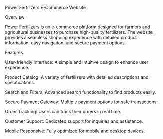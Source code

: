 Power Fertilizers E-Commerce Website

Overview

Power Fertilizers is an e-commerce platform designed for farmers and agricultural businesses to purchase high-quality fertilizers. The website provides a seamless shopping experience with detailed product information, easy navigation, and secure payment options.

Features

User-friendly Interface: A simple and intuitive design to enhance user experience.

Product Catalog: A variety of fertilizers with detailed descriptions and specifications.

Search and Filters: Advanced search functionality to find products easily.

Secure Payment Gateway: Multiple payment options for safe transactions.

Order Tracking: Users can track their orders in real time.

Customer Support: Dedicated support for inquiries and assistance.

Mobile Responsive: Fully optimized for mobile and desktop devices.
